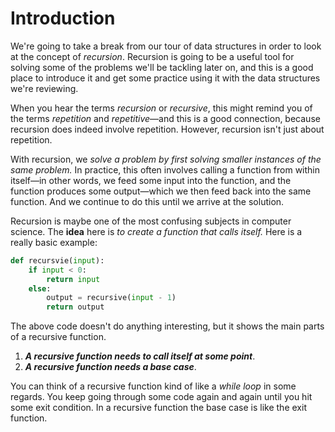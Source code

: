 # Introduction
We're going to take a break from our tour of data structures in order to look at the concept of  _recursion_. Recursion is going to be a useful tool for solving some of the problems we'll be tackling later on, and this is a good place to introduce it and get some practice using it with the data structures we're reviewing.

When you hear the terms  _recursion_  or  _recursive_, this might remind you of the terms  _repetition_  and  _repetitive_—and this is a good connection, because recursion does indeed involve repetition. However, recursion isn't just about repetition.

With recursion, we  _solve a problem by first solving smaller instances of the same problem._  In practice, this often involves calling a function from within itself—in other words, we feed some input into the function, and the function produces some output—which we then feed back into the same function. And we continue to do this until we arrive at the solution.

Recursion is maybe one of the most confusing subjects in computer science. The **idea** here is _to create a function that calls itself._ Here is a really basic example:

```python
def recursvie(input):
    if input < 0:
        return input
    else:
        output = recursive(input - 1)
        return output
```

The above code doesn't do anything interesting, but it shows the main parts of a recursive function. 

1. _**A recursive function needs to call itself at some point**_. 
2. _**A recursive function needs a base case**_. 
   
You can think of a recursive function kind of like a _while loop_ in some regards. You keep going through some code again and again until you hit some exit condition. In a recursive function the base case is like the exit function. 